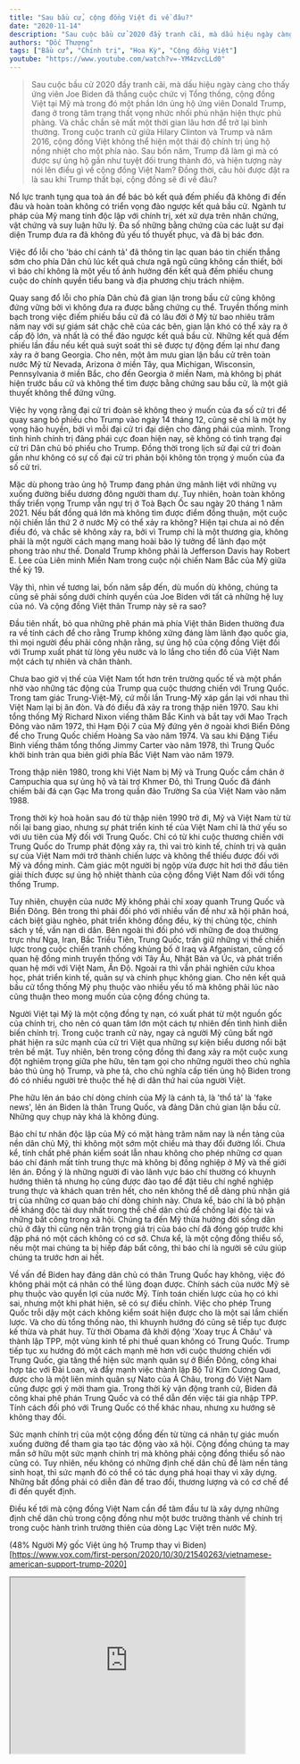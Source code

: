 ```yaml
---
title: "Sau bầu cử, cộng đồng Việt đi về đâu?"
date: "2020-11-14"
description: "Sau cuộc bầu cử 2020 đầy tranh cãi, mà dấu hiệu ngày càng cho thấy ứng viên Joe Biden đã thắng cuộc chức vị Tổng thống, cộng đồng Việt tại Mỹ mà trong đó một phần lớn ủng hộ ứng viên Donald Trump, đang ở trong tâm trạng thất vọng nhức nhối phủ nhận hiện thực phủ phàng. Và chắc chắn sẽ mất một thời gian lâu hơn để trở lại bình thường. Trong cuộc tranh cử giữa Hilary Clinton và Trump và năm 2016, cộng đồng Việt không thể hiện một thái độ chính trị ủng hộ nồng nhiệt cho một phía nào. Sau bốn năm, Trump đã làm gì mà có được sự ủng hộ gần như tuyệt đối trung thành đó, và hiện tượng này nói lên điều gì về cộng đồng Việt Nam? Đồng thời, câu hỏi được đặt ra là sau khi Trump thất bại, cộng đồng sẽ đi về đâu?"
authors: "Dốc Thượng"
tags: ["Bầu cử", "Chính trị", "Hoa Kỳ", "Cộng đồng Việt"]
youtube: "https://www.youtube.com/watch?v=-YM4zvcLLd0"
---
```


>Sau cuộc bầu cử 2020 đầy tranh cãi, mà dấu hiệu ngày càng cho thấy ứng viên Joe Biden đã thắng cuộc chức vị Tổng thống, cộng đồng Việt tại Mỹ mà trong đó một phần lớn ủng hộ ứng viên Donald Trump, đang ở trong tâm trạng thất vọng nhức nhối phủ nhận hiện thực phủ phàng. Và chắc chắn sẽ mất một thời gian lâu hơn để trở lại bình thường. Trong cuộc tranh cử giữa Hilary Clinton và Trump và năm 2016, cộng đồng Việt không thể hiện một thái độ chính trị ủng hộ nồng nhiệt cho một phía nào. Sau bốn năm, Trump đã làm gì mà có được sự ủng hộ gần như tuyệt đối trung thành đó, và hiện tượng này nói lên điều gì về cộng đồng Việt Nam? Đồng thời, câu hỏi được đặt ra là sau khi Trump thất bại, cộng đồng sẽ đi về đâu?

Nổ lực tranh tụng qua toà án để bác bỏ kết quả đếm phiếu đã không đi đến đâu và hoàn toàn không có triển vọng đảo ngược kết quả bầu cử. Ngành tư pháp của Mỹ mang tính độc lập với chính trị, xét xử dựa trên nhân chứng, vật chứng và suy luận hữu lý. Đa số những bằng chứng của các luật sư đại diện Trump đưa ra đã không đủ yếu tố thuyết phục, và đã bị bác đơn. 

Việc đổ lỗi cho 'báo chí cánh tả' đã thông tin lạc quan báo tin chiến thắng sớm cho phía Dân chủ lúc kết quả chưa ngã ngũ cũng không cần thiết, bởi vì báo chí không là một yếu tố ảnh hưởng đến kết quả đếm phiếu chung cuộc do chính quyền tiểu bang và địa phương chịu trách nhiệm.

Quay sang đổ lỗi cho phía Dân chủ đã gian lận trong bầu cử cũng không đứng vững bởi vì không đưa ra được bằng chứng cụ thể. Truyền thống minh bạch trong việc điếm phiếu bầu cử đã có lâu đời ở Mỹ từ bao nhiêu trăm năm nay với sự giám sát chặc chẽ của các bên, gian lận khó có thể xảy ra ở cấp độ lớn, và nhất là có thể đảo ngược kết quả bầu cử. Những kết quả đếm phiếu lần đầu nếu kết quả suýt soát thì sẽ được tự động đếm lại như đang xảy ra ở bang Georgia. Cho nên, một âm mưu gian lận bầu cử trên toàn nước Mỹ từ Nevada, Arizona ở miền Tây, qua Michigan, Wisconsin, Pennsylvania ở miền Bắc, cho đến Georgia ở miền Nam, mà không bị phát hiện trước bầu cử và không thể tìm được bằng chứng sau bầu cử, là một giả thuyết không thể đứng vững.

Việc hy vọng rằng đại cử tri đoàn sẽ không theo ý muốn của đa số cử tri để quay sang bỏ phiếu cho Trump vào ngày 14 tháng 12, cũng sẽ chỉ là một hy vọng hão huyền, bởi vì mỗi đại cử tri đại diện cho đảng phái của mình. Trong tình hình chính trị đảng phái cực đoan hiện nay, sẽ không có tình trạng đại cử tri Dân chủ bỏ phiếu cho Trump. Đồng thời trong lịch sử đại cử tri đoàn gần như không có sự cố đại cử tri phản bội không tôn trọng ý muốn của đa số cử tri.

Mặc dù phong trào ủng hộ Trump đang phản ứng mãnh liệt với những vụ xuống đường biểu dương đông người tham dự. Tuy nhiên, hoàn toàn không thấy triển vọng Trump vẫn ngự trị ở Toà Bạch Ốc sau ngày 20 tháng 1 năm 2021. Nếu bất đồng quá lớn mà không tìm được điểm đồng thuận, một cuộc nội chiến lần thứ 2 ở nước Mỹ có thể xảy ra không? Hiện tại chưa ai nó đến điều đó, và chắc sẽ không xảy ra, bởi vì Trump chỉ là một thương gia, không phải là một người cách mạng mang hoài bão lý tưởng để lãnh đạo một phong trào như thế. Donald Trump không phải là Jefferson Davis hay Robert E. Lee của Liên minh Miền Nam trong cuộc nội chiến Nam Bắc của Mỹ giữa thế kỷ 19.

Vậy thì, nhìn về tương lai, bốn năm sắp đến, dù muốn dù không, chúng ta cũng sẽ phải sống dưới chính quyền của Joe Biden với tất cả những hệ luỵ của nó. Và cộng đồng Việt thân Trump này sẽ ra sao?

Đầu tiên nhất, bỏ qua những phê phán mà phía Việt thân Biden thường đưa ra về tính cách để cho rằng Trump không xứng đáng làm lãnh đạo quốc gia, thì mọi người đều phải công nhận rằng, sự ủng hộ của cộng đồng Việt đối với Trump xuất phát từ lòng yêu nước và lo lắng cho tiền đồ của Việt Nam một cách tự nhiên và chân thành. 

Chưa bao giờ vị thế của Việt Nam tốt hơn trên trường quốc tế và một phần nhờ vào những tác động của Trump qua cuộc thương chiến với Trung Quốc. Trong tam giác Trung-Việt-Mỹ, cứ mỗi lần Trung-Mỹ xáp gần lại với nhau thì Việt Nam lại bị ăn đòn. Và đó điều đã xảy ra trong thập niên 1970. Sau khi tổng thống Mỹ Richard Nixon viếng thăm Bắc Kinh và bắt tay với Mao Trạch Đông vào năm 1972, thì Hạm Đội 7 của Mỹ đứng yên ở ngoài khơi Biển Đông để cho Trung Quốc chiếm Hoàng Sa vào năm 1974. Và sau khi Đặng Tiểu Bình viếng thăm tổng thống Jimmy Carter vào năm 1978, thì Trung Quốc khởi binh tràn qua biên giới phía Bắc Việt Nam vào năm 1979.

Trong thập niên 1980, trong khi Việt Nam bị Mỹ và Trung Quốc cầm chân ở Campuchia qua sự ủng hộ và tài trợ Khmer Đỏ, thì Trung Quốc đã đánh chiếm bãi đá cạn Gạc Ma trong quần đảo Trường Sa của Việt Nam vào năm 1988.

Trong thời kỳ hoà hoãn sau đó từ thập niên 1990 trở đi, Mỹ và Việt Nam từ từ nối lại bang giao, nhưng sự phát triển kinh tế của Việt Nam chỉ là thứ yếu so với ưu tiên của Mỹ đối với Trung Quốc. Chỉ có từ khi cuộc thương chiến với Trung Quốc do Trump phát động xảy ra, thì vai trò kinh tế, chính trị và quân sự của Việt Nam mới trở thành chiến lược và không thể thiếu được đối với Mỹ và đồng minh. Cảm giác một người bị ngộp vừa được hít hơi thở đầu tiên giải thích được sự ủng hộ nhiệt thành của cộng đồng Việt Nam đối với tổng thống Trump.

Tuy nhiên, chuyện của nước Mỹ không phải chỉ xoay quanh Trung Quốc và Biển Đông. Bên trong thì phải đối phó với nhiều vấn đề như xã hội phân hoá, cách biệt giàu nghèo, phát triển không đồng đều, kỳ thị chủng tộc, chính sách y tế, vấn nạn di dân. Bên ngoài thì đối phó với những đe doạ thường trực như Nga, Iran, Bắc Triều Tiên, Trung Quốc, trấn giữ những vị thế chiến lược trong cuộc chiến tranh chống khủng bố ở Iraq và Afganistan, cũng cố quan hệ đồng minh truyền thống với Tây Âu, Nhật Bản và Úc, và phát triển quan hệ mới với Việt Nam, Ấn Độ. Ngoài ra thì vẫn phải nghiên cứu khoa học, phát triển kinh tế, quân sự và chinh phục không gian. Cho nên kết quả bầu cử tổng thống Mỹ phụ thuộc vào nhiều yếu tố mà không phải lúc nào cũng thuận theo mong muốn của cộng đồng chúng ta.

Người Việt tại Mỹ là một cộng đồng tỵ nạn, có xuất phát từ một nguồn gốc của chính trị, cho nên có quan tâm lớn một cách tự nhiên đến tình hình diễn biến chính trị. Trong cuộc tranh cử này, ngay cả người Mỹ cũng bất ngờ phát hiện ra sức mạnh của cử tri Việt qua những sự kiện biểu dương nổi bật trên bề mặt. Tuy nhiên, bên trong cộng đồng thì đang xảy ra một cuộc xung đột nghiêm trọng giữa phe hữu, tên tạm gọi cho những người theo chủ nghĩa bảo thủ ủng hộ Trump, và phe tả, cho chủ nghĩa cấp tiến ủng hộ Biden trong đó có nhiều người trẻ thuộc thế hệ di dân thứ hai của người Việt.

Phe hữu lên án báo chí dòng chính của Mỹ là cánh tả, là 'thổ tả' là 'fake news', lên án Biden là thân Trung Quốc, và đảng Dân chủ gian lận bầu cử. Những quy chụp này khá là không đúng. 

Báo chí tư nhân độc lập của Mỹ có mặt hàng trăm năm nay là nền tảng của nền dân chủ Mỹ, thì không một sớm một chiều mà thay đổi đường lối. Chưa kể, tính chất phê phán kiểm soát lẫn nhau không cho phép những cơ quan báo chí đánh mất tính trung thực mà không bị đồng nghiệp ở Mỹ và thế giới lên án. Đồng ý là những người đi vào lãnh vực báo chí thường có khuynh hướng thiên tả nhưng họ cũng được đào tạo để đặt tiêu chí nghề nghiệp trung thực và khách quan trên hết, cho nên không thể dễ dàng phủ nhận giá trị của những cơ quan báo chí dòng chính này. Chưa kể, báo chí là bộ phận đề kháng độc tài duy nhất trong thể chế dân chủ để chống lại độc tài và những bất công trong xã hội. Chúng ta đến Mỹ thừa hưởng đời sống dân chủ ở đây thì cũng nên trân trọng giá trị của báo chí đã đóng góp trước khi đập phá nó một cách không có cơ sở. Chưa kể, là một cộng đồng thiểu số, nếu một mai chúng ta bị hiếp đáp bất công, thì báo chí là người sẽ cứu giúp chúng ta trước hơn ai hết.

Về vấn đề Biden hay đảng dân chủ có thân Trung Quốc hay không, việc đó không phải một cá nhân có thể lũng đoạn được. Chính sách của nước Mỹ sẽ phụ thuộc vào quyền lợi của nước Mỹ. Tính toán chiến lược của họ có khi sai, nhưng một khi phát hiện, sẽ có sự điều chỉnh. Việc cho phép Trung Quốc trỗi dậy một cách không kiểm soát hiện được cho là một sai lầm chiến lược. Và cho dù tổng thống nào, thì khuynh hướng đó cũng sẽ tiếp tục được kế thừa và phát huy. Từ thời Obama đã khởi động 'Xoay trục Á Châu' và thành lập TPP, một vùng kinh tế phi thuế quan không có Trung Quốc. Trump tiếp tục xu hướng đó một cách mạnh mẽ hơn với cuộc thương chiến với Trung Quốc, gia tăng thể hiện sức mạnh quân sự ở Biển Đông, công khai hợp tác với Đài Loan, và đẩy mạnh việc thành lập Bộ Tứ Kim Cương Quad, được cho là một liên minh quân sự Nato của Á Châu, trong đó Việt Nam cũng được gợi ý mời tham gia. Trong thời kỳ vận động tranh cử, Biden đã công khai phê phán Trung Quốc và có thể dẫn đến việc tái gia nhập TPP. Tính cách đối phó với Trung Quốc có thể khác nhau, nhưng xu hướng sẽ không thay đổi.

Sức mạnh chính trị của một cộng đồng đến từ từng cá nhân tự giác muốn xuống đường để tham gia tạo tác động vào xã hội. Cộng đồng chúng ta may mắn sở hữu một sức mạnh chính trị mà không phải cộng đồng thiểu số nào cũng có. Tuy nhiên, nếu không có những định chế dân chủ để làm nền tảng sinh hoạt, thì sức mạnh đó có thể có tác dụng phá hoại thay vì xây dựng. Những bất đồng phải có diễn đàn để trao đổi, thương lượng và có cơ chế để đi đến quyết định.

Điều kế tới mà cộng đồng Việt Nam cần để tâm đầu tư là xây dựng những định chế dân chủ trong cộng đồng như một bước trưởng thành về chính trị trong cuộc hành trình trường thiên của dòng Lạc Việt trên nước Mỹ.

(48% Người Mỹ gốc Việt ủng hộ Trump thay vì Biden) [https://www.vox.com/first-person/2020/10/30/21540263/vietnamese-american-support-trump-2020]

<iframe width="420" height="315" src="https://www.youtube.com/embed/-YM4zvcLLd0"></iframe>